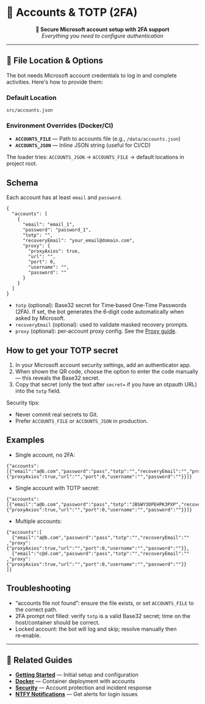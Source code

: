 # 👤 Accounts & TOTP (2FA)

<div align="center">

**🔐 Secure Microsoft account setup with 2FA support**  
*Everything you need to configure authentication*

</div>

---

## 📍 File Location & Options

The bot needs Microsoft account credentials to log in and complete activities. Here's how to provide them:

### **Default Location**
```
src/accounts.json
```

### **Environment Overrides** (Docker/CI)
- **`ACCOUNTS_FILE`** — Path to accounts file (e.g., `/data/accounts.json`)
- **`ACCOUNTS_JSON`** — Inline JSON string (useful for CI/CD)

The loader tries: `ACCOUNTS_JSON` → `ACCOUNTS_FILE` → default locations in project root.

## Schema
Each account has at least `email` and `password`.

```
{
  "accounts": [
    {
      "email": "email_1",
      "password": "password_1",
      "totp": "",
      "recoveryEmail": "your_email@domain.com",
      "proxy": {
        "proxyAxios": true,
        "url": "",
        "port": 0,
        "username": "",
        "password": ""
      }
    }
  ]
}
```

- `totp` (optional): Base32 secret for Time‑based One‑Time Passwords (2FA). If set, the bot generates the 6‑digit code automatically when asked by Microsoft.
- `recoveryEmail` (optional): used to validate masked recovery prompts.
- `proxy` (optional): per‑account proxy config. See the [Proxy guide](./proxy.md).

## How to get your TOTP secret
1) In your Microsoft account security settings, add an authenticator app.
2) When shown the QR code, choose the option to enter the code manually — this reveals the Base32 secret.
3) Copy that secret (only the text after `secret=` if you have an otpauth URL) into the `totp` field.

Security tips:
- Never commit real secrets to Git.
- Prefer `ACCOUNTS_FILE` or `ACCOUNTS_JSON` in production.

## Examples
- Single account, no 2FA:
```
{"accounts":[{"email":"a@b.com","password":"pass","totp":"","recoveryEmail":"","proxy":{"proxyAxios":true,"url":"","port":0,"username":"","password":""}}]}
```

- Single account with TOTP secret:
```
{"accounts":[{"email":"a@b.com","password":"pass","totp":"JBSWY3DPEHPK3PXP","recoveryEmail":"","proxy":{"proxyAxios":true,"url":"","port":0,"username":"","password":""}}]}
```

- Multiple accounts:
```
{"accounts":[
  {"email":"a@b.com","password":"pass","totp":"","recoveryEmail":"" ,"proxy":{"proxyAxios":true,"url":"","port":0,"username":"","password":""}},
  {"email":"c@d.com","password":"pass","totp":"","recoveryEmail":"" ,"proxy":{"proxyAxios":true,"url":"","port":0,"username":"","password":""}}
]}
```

## Troubleshooting
- “accounts file not found”: ensure the file exists, or set `ACCOUNTS_FILE` to the correct path.
- 2FA prompt not filled: verify `totp` is a valid Base32 secret; time on the host/container should be correct.
- Locked account: the bot will log and skip; resolve manually then re‑enable.

---

## 🔗 Related Guides

- **[Getting Started](./getting-started.md)** — Initial setup and configuration
- **[Docker](./docker.md)** — Container deployment with accounts
- **[Security](./security.md)** — Account protection and incident response
- **[NTFY Notifications](./ntfy.md)** — Get alerts for login issues
